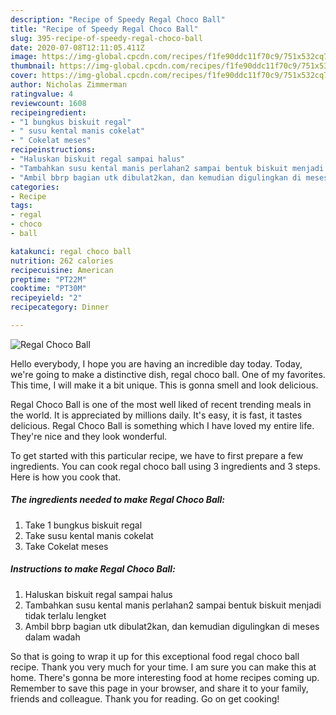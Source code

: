 ```yaml
---
description: "Recipe of Speedy Regal Choco Ball"
title: "Recipe of Speedy Regal Choco Ball"
slug: 395-recipe-of-speedy-regal-choco-ball
date: 2020-07-08T12:11:05.411Z
image: https://img-global.cpcdn.com/recipes/f1fe90ddc11f70c9/751x532cq70/regal-choco-ball-foto-resep-utama.jpg
thumbnail: https://img-global.cpcdn.com/recipes/f1fe90ddc11f70c9/751x532cq70/regal-choco-ball-foto-resep-utama.jpg
cover: https://img-global.cpcdn.com/recipes/f1fe90ddc11f70c9/751x532cq70/regal-choco-ball-foto-resep-utama.jpg
author: Nicholas Zimmerman
ratingvalue: 4
reviewcount: 1608
recipeingredient:
- "1 bungkus biskuit regal"
- " susu kental manis cokelat"
- " Cokelat meses"
recipeinstructions:
- "Haluskan biskuit regal sampai halus"
- "Tambahkan susu kental manis perlahan2 sampai bentuk biskuit menjadi tidak terlalu lengket"
- "Ambil bbrp bagian utk dibulat2kan, dan kemudian digulingkan di meses dalam wadah"
categories:
- Recipe
tags:
- regal
- choco
- ball

katakunci: regal choco ball 
nutrition: 262 calories
recipecuisine: American
preptime: "PT22M"
cooktime: "PT30M"
recipeyield: "2"
recipecategory: Dinner

---
```



![Regal Choco Ball](https://img-global.cpcdn.com/recipes/f1fe90ddc11f70c9/751x532cq70/regal-choco-ball-foto-resep-utama.jpg)

Hello everybody, I hope you are having an incredible day today. Today, we're going to make a distinctive dish, regal choco ball. One of my favorites. This time, I will make it a bit unique. This is gonna smell and look delicious.



Regal Choco Ball is one of the most well liked of recent trending meals in the world. It is appreciated by millions daily. It's easy, it is fast, it tastes delicious. Regal Choco Ball is something which I have loved my entire life. They're nice and they look wonderful.


To get started with this particular recipe, we have to first prepare a few ingredients. You can cook regal choco ball using 3 ingredients and 3 steps. Here is how you cook that.

<!--inarticleads1-->

##### The ingredients needed to make Regal Choco Ball:

1. Take 1 bungkus biskuit regal
1. Take  susu kental manis cokelat
1. Take  Cokelat meses




<!--inarticleads2-->

##### Instructions to make Regal Choco Ball:

1. Haluskan biskuit regal sampai halus
1. Tambahkan susu kental manis perlahan2 sampai bentuk biskuit menjadi tidak terlalu lengket
1. Ambil bbrp bagian utk dibulat2kan, dan kemudian digulingkan di meses dalam wadah




So that is going to wrap it up for this exceptional food regal choco ball recipe. Thank you very much for your time. I am sure you can make this at home. There's gonna be more interesting food at home recipes coming up. Remember to save this page in your browser, and share it to your family, friends and colleague. Thank you for reading. Go on get cooking!
